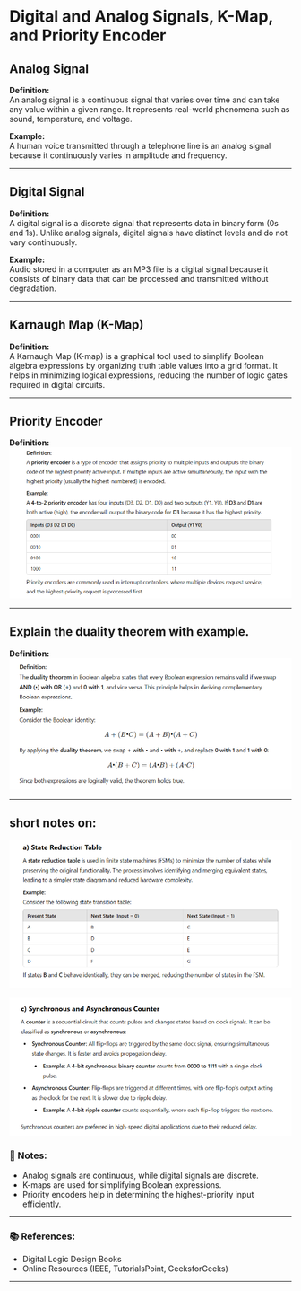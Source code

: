 # Digital and Analog Signals, K-Map, and Priority Encoder

## Analog Signal
**Definition:**  
An analog signal is a continuous signal that varies over time and can take any value within a given range. It represents real-world phenomena such as sound, temperature, and voltage.

**Example:**  
A human voice transmitted through a telephone line is an analog signal because it continuously varies in amplitude and frequency.

---

## Digital Signal
**Definition:**  
A digital signal is a discrete signal that represents data in binary form (0s and 1s). Unlike analog signals, digital signals have distinct levels and do not vary continuously.

**Example:**  
Audio stored in a computer as an MP3 file is a digital signal because it consists of binary data that can be processed and transmitted without degradation.

---

## Karnaugh Map (K-Map)
**Definition:**  
A Karnaugh Map (K-map) is a graphical tool used to simplify Boolean algebra expressions by organizing truth table values into a grid format. It helps in minimizing logical expressions, reducing the number of logic gates required in digital circuits.

---

## Priority Encoder
**Definition:**  
![img](./assets/Screenshot%202025-03-06%20062721.png)

---

## Explain the duality theorem with example.
**Definition:**  
![img](./assets/Screenshot%202025-03-06%20062656.png)

---

## short notes on:
![img](./assets/Screenshot%202025-03-06%20063606.png)

![img](./assets/Screenshot%202025-03-06%20063554.png)

### 📌 Notes:
- Analog signals are continuous, while digital signals are discrete.
- K-maps are used for simplifying Boolean expressions.
- Priority encoders help in determining the highest-priority input efficiently.

---

### 📚 References:
- Digital Logic Design Books
- Online Resources (IEEE, TutorialsPoint, GeeksforGeeks)

---

